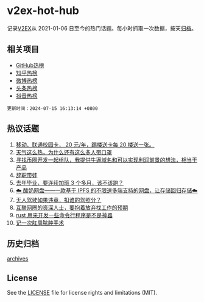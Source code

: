 # v2ex-hot-hub

 记录[V2EX](https://www.v2ex.com/)从 2021-01-06 日至今的热门话题。每小时抓取一次数据，按天[归档](archives)。
 
 ## 相关项目

- [GitHub热榜](https://github.com/lonnyzhang423/github-hot-hub)
- [知乎热榜](https://github.com/lonnyzhang423/zhihu-hot-hub)
- [微博热榜](https://github.com/lonnyzhang423/weibo-hot-hub)
- [头条热榜](https://github.com/lonnyzhang423/toutiao-hot-hub)
- [抖音热榜](https://github.com/lonnyzhang423/douyin-hot-hub)


 `更新时间：2024-07-15 16:13:14 +0800`

## 热议话题

1. [移动、联通校园卡， 20 元/年，踢楼送卡每 20 楼送一张。](https://www.v2ex.com/t/1057218)
1. [天气这么热，为什么还有这么多人带口罩](https://www.v2ex.com/t/1057288)
1. [寻找币圈开发一起组队，我提供牛逼域名和可以实现利润前景的想法，相当于产品](https://www.v2ex.com/t/1057277)
1. [辞职带娃](https://www.v2ex.com/t/1057280)
1. [去年毕业，要连续加班 3 个多月，该不该跑？](https://www.v2ex.com/t/1057234)
1. [☁️ 酸奶网盘——一款基于 IPFS 的不限速多端支持的网盘，让存储回归存储☁️](https://www.v2ex.com/t/1057302)
1. [无人驾驶如果违章，扣谁的驾照分？](https://www.v2ex.com/t/1057338)
1. [互联网圈的资深人士，要抱着放弃找工作的预期](https://www.v2ex.com/t/1057383)
1. [rust 用来开发一些命令行程序是不是神器](https://www.v2ex.com/t/1057211)
1. [记一次肛周脓肿手术](https://www.v2ex.com/t/1057326)

## 历史归档

[archives](archives)

## License

See the [LICENSE](LICENSE) file for license rights and limitations (MIT).
